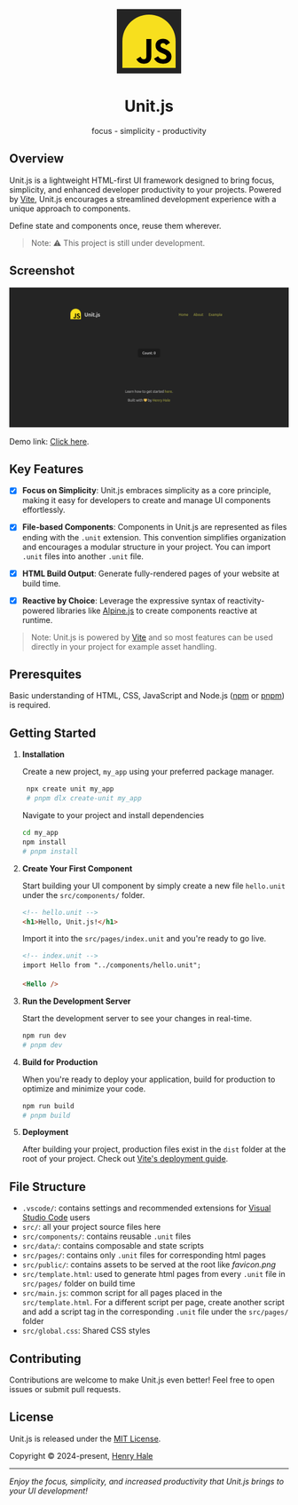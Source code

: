 <div align=center>

<img src=https://github.com/henryhale/create-unit/raw/master/starter/src/public/favicon.png />

# Unit.js

focus - simplicity - productivity

</div>

## Overview

Unit.js is a lightweight HTML-first UI framework designed to bring focus, simplicity, and enhanced developer productivity to your projects.
Powered by [Vite](https://vitejs.dev), Unit.js encourages a streamlined development experience with a unique approach to components.

Define state and components once, reuse them wherever.

> Note: ⚠️ This project is still under development.

## Screenshot

![](https://github.com/henryhale/create-unit/blob/master/screenshot.png)

Demo link: [Click here](https://henryhale.github.io/create-unit/).

## Key Features

- [x] **Focus on Simplicity**: Unit.js embraces simplicity as a core principle, making it easy for developers to create and manage UI components effortlessly.

- [x] **File-based Components**: Components in Unit.js are represented as files ending with the `.unit` extension. This convention simplifies organization and encourages a modular structure in your project. You can import `.unit` files into another `.unit` file.

- [x] **HTML Build Output**: Generate fully-rendered pages of your website at build time.

- [x] **Reactive by Choice**: Leverage the expressive syntax of reactivity-powered libraries like [Alpine.js](https://alpinejs.dev) to create components reactive at runtime.

> Note:
> Unit.js is powered by [Vite](https://vitejs.dev) and so most features
> can be used directly in your project for example asset handling.

## Preresquites

Basic understanding of HTML, CSS, JavaScript and Node.js ([npm](https://npmjs.org) or [pnpm](https://pnpm.io)) is required.

## Getting Started

1. **Installation**

   Create a new project, `my_app` using your preferred package manager.

   ```sh
    npx create unit my_app
    # pnpm dlx create-unit my_app
    ```

    Navigate to your project and install dependencies

    ```sh
    cd my_app
    npm install
    # pnpm install
    ```

2. **Create Your First Component**
   
   Start building your UI component by simply create a new file `hello.unit` under the `src/components/` folder. 

   ```html
   <!-- hello.unit -->
   <h1>Hello, Unit.js!</h1>
   ```

   Import it into the `src/pages/index.unit` and you're ready to go live.

   ```html
   <!-- index.unit -->
   import Hello from "../components/hello.unit";

   <Hello />
   ```

3. **Run the Development Server**
   
   Start the development server to see your changes in real-time.

   ```sh
   npm run dev
   # pnpm dev
   ```

4. **Build for Production**
   
   When you're ready to deploy your application, build for production to optimize and minimize your code.

   ```sh
   npm run build
   # pnpm build
   ```

5. **Deployment**
   
   After building your project, production files exist in the `dist` folder at the root of your project. Check out [Vite's deployment guide](https://vitejs.dev/guide/static-deploy.html).

## File Structure

- `.vscode/`: contains settings and recommended extensions for [Visual Studio Code](https://code.visualstudio.com/) users
- `src/`: all your project source files here
- `src/components/`: contains reusable `.unit` files
- `src/data/`: contains composable and state scripts
- `src/pages/`: contains only `.unit` files for corresponding html pages
- `src/public/`: contains assets to be served at the root like _favicon.png_
- `src/template.html`: used to generate html pages from every `.unit` file in `src/pages/` folder on build time
- `src/main.js`: common script for all pages placed in the `src/template.html`. 
  For a different script per page, create another script and add a script tag in the corresponding `.unit` file under the `src/pages/` folder
- `src/global.css`: Shared CSS styles

## Contributing

Contributions are welcome to make Unit.js even better! Feel free to open issues or submit pull requests.

## License

Unit.js is released under the [MIT License](https://github.com/henryhale/create-unit/blob/master/LICENSE.txt).

Copyright &copy; 2024-present, [Henry Hale](https://github.com/henryhale)

---

_Enjoy the focus, simplicity, and increased productivity that Unit.js brings to your UI development!_
